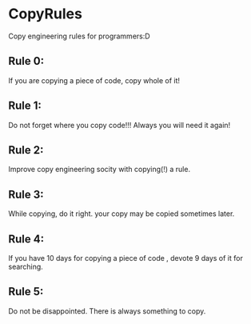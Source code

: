 # CopyRules
Copy engineering rules for programmers:D


## Rule 0:
If you are copying a piece of code, copy whole of it!

## Rule 1:
Do not forget where you copy code!!! Always you will need it again!

## Rule 2:
Improve copy engineering socity with copying(!) a rule.

## Rule 3:
While copying, do it right. your copy may be copied sometimes later.

## Rule 4:
If you have 10 days for copying a piece of code , devote 9 days of it for searching.

## Rule 5:
Do not be disappointed. There is always something to copy.
